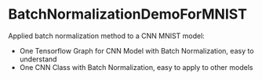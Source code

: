 # BatchNormalizationDemoForMNIST
Applied batch normalization method to a CNN MNIST model:
- One Tensorflow Graph for CNN Model with Batch Normalization, easy to understand
- One CNN Class with Batch Normalization, easy to apply to other models
